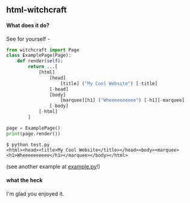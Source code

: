 ## html-witchcraft

#### What does it do?

See for yourself -

```python
from witchcraft import Page
class ExamplePage(Page):
    def render(self):
        return ...[
            [html]
                [head]
                    [title] ("My Cool Website") [-title]
                [-head]
                [body]
                    [marquee][h1] ("Wheeeeeeeeee") [-h1][-marquee]
                [-body]
            [-html]
        ]

page = ExamplePage()
print(page.render())
```

```
$ python test.py
<html><head><title>My Cool Website</title></head><body><marquee><h1>Wheeeeeeeeee</h1></marquee></body></html>
```

(see another example at [example.py](https://github.com/dkter/html-witchcraft/blob/master/example.py)!)

#### what the heck

I'm glad you enjoyed it.
